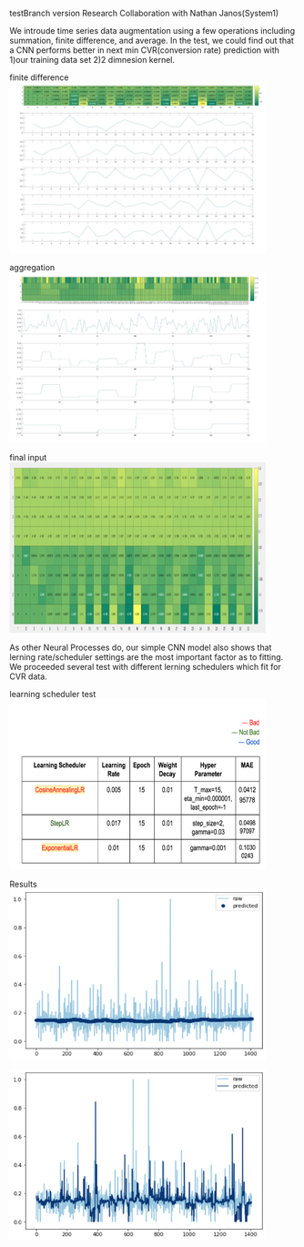 testBranch version
Research Collaboration with Nathan Janos(System1) 

We introude time series data augmentation using a few operations including summation, finite difference, and average. In the test, we could find out that a CNN performs better in next min CVR(conversion rate) prediction with 1)our training data set 2)2 dimnesion kernel.

finite difference
<br/>
<img src="/data/cnn01.png" width="450px" height="300px" title="finite difference" alt="RubberDuck">
</img>
<br/>

aggregation
<br/>
<img src="/data/cnn02.png" width="450px" height="300px" title="aggregation" alt="RubberDuck">
</img>
<br/>

final input
<br/>
<img src="/data/cnn07.png" width="450px" height="300px" title="final input" alt="RubberDuck">
</img>
<br/>

As other Neural Processes do, our simple CNN model also shows that lerning rate/scheduler settings are the most important factor as to fitting. We proceeded several test with different lerning schedulers which fit for CVR data.

learning scheduler test
<br/>
<img src="/data/cnn_table.png" width="450px" height="300px" title="learning scheduler test" alt="RubberDuck">
</img>
<br/>

Results
<br/>
<img src="/data/cnn05.png" width="450px" height="300px" title="learning scheduler test" alt="RubberDuck">
</img>
<br/>

<img src="/data/cnn06.png" width="450px" height="300px" title="learning scheduler test" alt="RubberDuck">
</img>
<br/>
